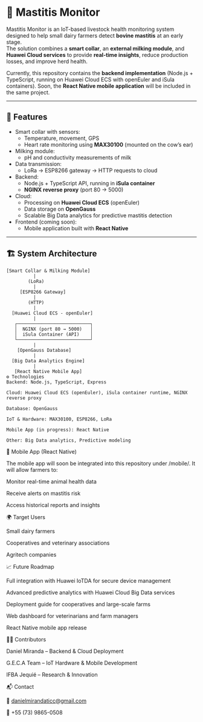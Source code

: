 # 🐄 Mastitis Monitor

Mastitis Monitor is an IoT-based livestock health monitoring system designed to help small dairy farmers detect **bovine mastitis** at an early stage.  
The solution combines a **smart collar**, an **external milking module**, and **Huawei Cloud services** to provide **real-time insights**, reduce production losses, and improve herd health.  

Currently, this repository contains the **backend implementation** (Node.js + TypeScript, running on Huawei Cloud ECS with openEuler and iSula containers). Soon, the **React Native mobile application** will be included in the same project.

---

## 🚀 Features

- Smart collar with sensors:
  - Temperature, movement, GPS  
  - Heart rate monitoring using **MAX30100** (mounted on the cow’s ear)  
- Milking module:
  - pH and conductivity measurements of milk  
- Data transmission:
  - LoRa → ESP8266 gateway → HTTP requests to cloud  
- Backend:
  - Node.js + TypeScript API, running in **iSula container**  
  - **NGINX reverse proxy** (port 80 → 5000)  
- Cloud:
  - Processing on **Huawei Cloud ECS** (openEuler)  
  - Data storage on **OpenGauss**  
  - Scalable Big Data analytics for predictive mastitis detection  
- Frontend (coming soon):
  - Mobile application built with **React Native**  

---

## 🏗️ System Architecture

```text
[Smart Collar & Milking Module]
          |
        (LoRa)
          |
     [ESP8266 Gateway]
          |
        (HTTP)
          |
  [Huawei Cloud ECS - openEuler]
          |
   ┌───────────────────────────┐
   │  NGINX (port 80 → 5000)   │
   │  iSula Container (API)    │
   └───────────────────────────┘
          |
    [OpenGauss Database]
          |
  [Big Data Analytics Engine]
          |
   [React Native Mobile App]
⚙️ Technologies
Backend: Node.js, TypeScript, Express

Cloud: Huawei Cloud ECS (openEuler), iSula container runtime, NGINX reverse proxy

Database: OpenGauss

IoT & Hardware: MAX30100, ESP8266, LoRa

Mobile App (in progress): React Native

Other: Big Data analytics, Predictive modeling

```

📱 Mobile App (React Native)

The mobile app will soon be integrated into this repository under /mobile/.
It will allow farmers to:

Monitor real-time animal health data

Receive alerts on mastitis risk

Access historical reports and insights

🌍 Target Users

Small dairy farmers

Cooperatives and veterinary associations

Agritech companies

📈 Future Roadmap

 Full integration with Huawei IoTDA for secure device management

 Advanced predictive analytics with Huawei Cloud Big Data services

 Deployment guide for cooperatives and large-scale farms

 Web dashboard for veterinarians and farm managers

 React Native mobile app release

👨‍💻 Contributors

Daniel Miranda – Backend & Cloud Deployment

G.E.C.A Team – IoT Hardware & Mobile Development

IFBA Jequié – Research & Innovation

📬 Contact

📧 danielmirandaticc@gmail.com

📱 +55 (73) 9865-0508
